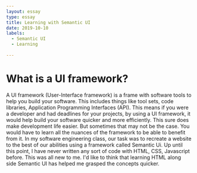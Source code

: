 ```yaml
---
layout: essay
type: essay
title: Learning with Semantic UI
date: 2019-10-10
labels:
  - Semantic UI
  - Learning
 
---
```


# **What is a UI framework?**

A UI framework (User-Interface framework) is a frame with software tools to help you build your software. This includes things like tool sets, code libraries, Application Programming Interfaces (API). This means if you were a developer and had deadlines for your projects, by using a UI framework, it would help build your software quicker and more efficiently. This sure does make development life easier. But sometimes that may not be the case. You would have to learn all the nuances of the framework to be able to benefit from it. In my software engineering class, our task was to recreate a website to the best of our abilities using a framework called Semantic Ui. Up until this point, I have never written any sort of code with HTML, CSS, Javascript before. This was all new to me. I'd like to think that learning HTML along side Semantic UI has helped me grasped the concepts quicker.